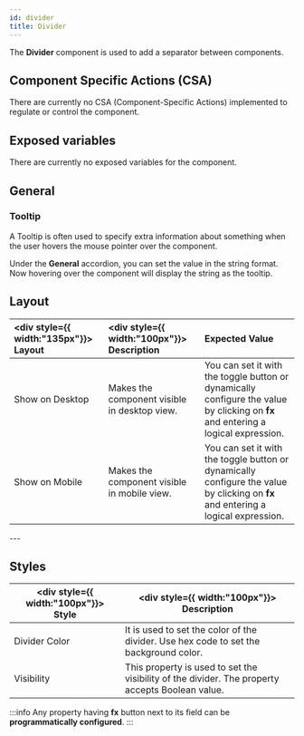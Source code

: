 ```yaml
---
id: divider
title: Divider
---
```


The **Divider** component is used to add a separator between components.

<div>

## Component Specific Actions (CSA)

There are currently no CSA (Component-Specific Actions) implemented to regulate or control the component.

</div>

<div>

## Exposed variables

There are currently no exposed variables for the component.

</div>

<div>

## General

### Tooltip

A Tooltip is often used to specify extra information about something when the user hovers the mouse pointer over the component.

Under the <b>General</b> accordion, you can set the value in the string format. Now hovering over the component will display the string as the tooltip.

</div>

<div>

## Layout

| <div style={{ width:"135px"}}> Layout </div> | <div style={{ width:"100px"}}> Description </div>    | Expected Value                                                  |
| :------------------------------------------- | :----------------------------------------------------| :-------------------------------------------------------------- |
| Show on Desktop                              | Makes the component visible in desktop view.         | You can set it with the toggle button or dynamically configure the value by clicking on **fx** and entering a logical expression. |
| Show on Mobile                               | Makes the component visible in mobile view.          | You can set it with the toggle button or dynamically configure the value by clicking on **fx** and entering a logical expression. |

</div>

<div>
---

## Styles

| <div style={{ width:"100px"}}> Style </div> | <div style={{ width:"100px"}}> Description </div>                                               |
| ------------------------------------------- | ----------------------------------------------------------------------------------------------- |
| Divider Color                               | It is used to set the color of the divider. Use hex code to set the background color.           |
| Visibility                                  | This property is used to set the visibility of the divider. The property accepts Boolean value. |

:::info
Any property having **fx** button next to its field can be **programmatically configured**.
:::

</div>

